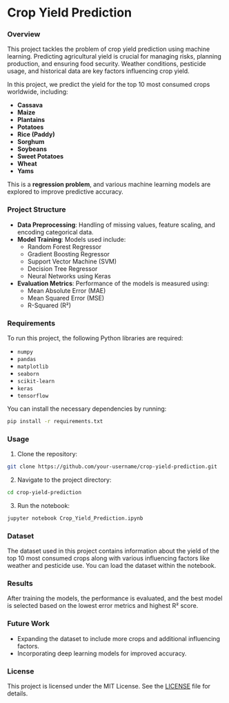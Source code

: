 
# Crop Yield Prediction

### Overview

This project tackles the problem of crop yield prediction using machine learning. Predicting agricultural yield is crucial for managing risks, planning production, and ensuring food security. Weather conditions, pesticide usage, and historical data are key factors influencing crop yield.

In this project, we predict the yield for the top 10 most consumed crops worldwide, including:

- **Cassava**
- **Maize**
- **Plantains**
- **Potatoes**
- **Rice (Paddy)**
- **Sorghum**
- **Soybeans**
- **Sweet Potatoes**
- **Wheat**
- **Yams**

This is a **regression problem**, and various machine learning models are explored to improve predictive accuracy.

### Project Structure

- **Data Preprocessing**: Handling of missing values, feature scaling, and encoding categorical data.
- **Model Training**: Models used include:
  - Random Forest Regressor
  - Gradient Boosting Regressor
  - Support Vector Machine (SVM)
  - Decision Tree Regressor
  - Neural Networks using Keras
- **Evaluation Metrics**: Performance of the models is measured using:
  - Mean Absolute Error (MAE)
  - Mean Squared Error (MSE)
  - R-Squared (R²)

### Requirements

To run this project, the following Python libraries are required:

- `numpy`
- `pandas`
- `matplotlib`
- `seaborn`
- `scikit-learn`
- `keras`
- `tensorflow`

You can install the necessary dependencies by running:

```bash
pip install -r requirements.txt
```

### Usage

1. Clone the repository:

```bash
git clone https://github.com/your-username/crop-yield-prediction.git
```

2. Navigate to the project directory:

```bash
cd crop-yield-prediction
```

3. Run the notebook:

```bash
jupyter notebook Crop_Yield_Prediction.ipynb
```

### Dataset

The dataset used in this project contains information about the yield of the top 10 most consumed crops along with various influencing factors like weather and pesticide use. You can load the dataset within the notebook.

### Results

After training the models, the performance is evaluated, and the best model is selected based on the lowest error metrics and highest R² score.

### Future Work

- Expanding the dataset to include more crops and additional influencing factors.
- Incorporating deep learning models for improved accuracy.

### License

This project is licensed under the MIT License. See the [LICENSE](LICENSE) file for details.
